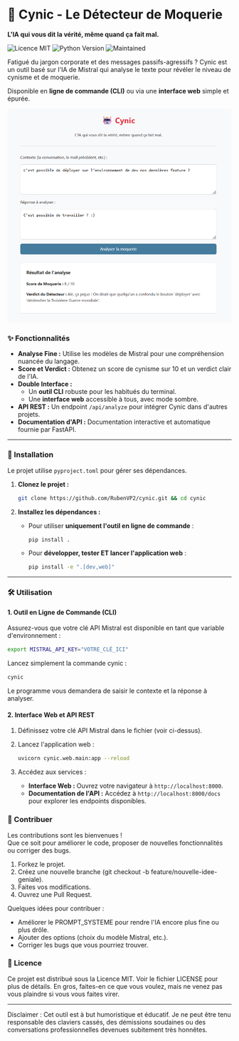 # 🤖 Cynic - Le Détecteur de Moquerie

**L'IA qui vous dit la vérité, même quand ça fait mal.**

![Licence MIT](https://img.shields.io/badge/Licence-MIT-blue.svg)
![Python Version](https://img.shields.io/badge/python-3.9+-yellow.svg)
![Maintained](https://img.shields.io/badge/Maintenu%3F-Oui%2C%20avec%20sarcasme-red.svg)

Fatigué du jargon corporate et des messages passifs-agressifs ? Cynic est un outil basé sur l'IA de Mistral qui analyse le texte pour révéler le niveau de cynisme et de moquerie.

Disponible en **ligne de commande (CLI)** ou via une **interface web** simple et épurée.

![Capture d'écran de l'interface web de Cynic](assets/screenshot.png)

### ✨ Fonctionnalités

* **Analyse Fine :** Utilise les modèles de Mistral pour une compréhension nuancée du langage.
* **Score et Verdict :** Obtenez un score de cynisme sur 10 et un verdict clair de l'IA.
* **Double Interface :**
    * Un **outil CLI** robuste pour les habitués du terminal.
    * Une **interface web** accessible à tous, avec mode sombre.
* **API REST :** Un endpoint `/api/analyze` pour intégrer Cynic dans d'autres projets.
* **Documentation d'API :** Documentation interactive et automatique fournie par FastAPI.

---

### 🚀 Installation

Le projet utilise `pyproject.toml` pour gérer ses dépendances.

1.  **Clonez le projet :**
    ```bash
    git clone https://github.com/RubenVP2/cynic.git && cd cynic
    ```

2.  **Installez les dépendances :**
    * Pour utiliser **uniquement l'outil en ligne de commande** :
        ```bash
        pip install .
        ```
    * Pour **développer, tester ET lancer l'application web** :
        ```bash
        pip install -e ".[dev,web]"
        ```

---

### 🛠️ Utilisation

#### 1. Outil en Ligne de Commande (CLI)

Assurez-vous que votre clé API Mistral est disponible en tant que variable d'environnement :
```bash
export MISTRAL_API_KEY="VOTRE_CLÉ_ICI"
```
Lancez simplement la commande cynic :
```bash
cynic
```

Le programme vous demandera de saisir le contexte et la réponse à analyser.

#### 2. Interface Web et API REST

1. Définissez votre clé API Mistral dans le fichier (voir ci-dessus).
2. Lancez l'application web :

   ```bash
   uvicorn cynic.web.main:app --reload
   ```
3. Accédez aux services :
   - **Interface Web :** Ouvrez votre navigateur à `http://localhost:8000`.
   - **Documentation de l'API :** Accédez à `http://localhost:8000/docs` pour explorer les endpoints disponibles.


### 🤝 Contribuer

Les contributions sont les bienvenues !  
Que ce soit pour améliorer le code, proposer de nouvelles fonctionnalités ou corriger des bugs.

1. Forkez le projet.
2. Créez une nouvelle branche (git checkout -b feature/nouvelle-idee-geniale).
3. Faites vos modifications.
4. Ouvrez une Pull Request.

Quelques idées pour contribuer :

- Améliorer le PROMPT_SYSTEME pour rendre l'IA encore plus fine ou plus drôle.
- Ajouter des options (choix du modèle Mistral, etc.).
- Corriger les bugs que vous pourriez trouver.

### 📜 Licence
Ce projet est distribué sous la Licence MIT. Voir le fichier LICENSE pour plus de détails. En gros, faites-en ce que vous voulez, mais ne venez pas vous plaindre si vous vous faites virer.

---

Disclaimer : Cet outil est à but humoristique et éducatif. Je ne peut être tenu responsable des claviers cassés, des démissions soudaines ou des conversations professionnelles devenues subitement très honnêtes.